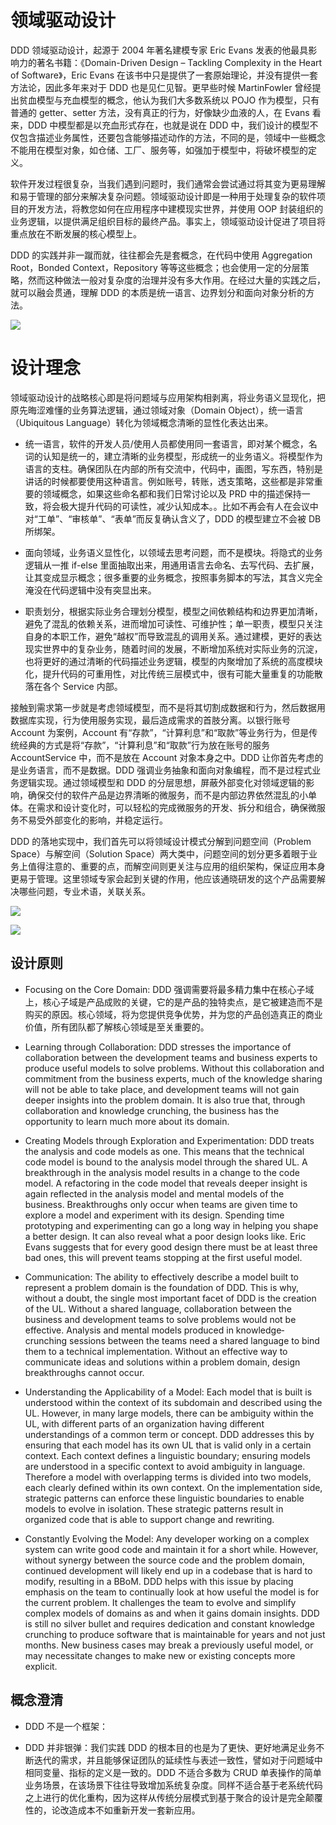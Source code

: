 # 领域驱动设计

DDD 领域驱动设计，起源于 2004 年著名建模专家 Eric Evans 发表的他最具影响力的著名书籍：《Domain-Driven Design – Tackling Complexity in the Heart of Software》，Eric Evans 在该书中只是提供了一套原始理论，并没有提供一套方法论，因此多年来对于 DDD 也是见仁见智。更早些时候 MartinFowler 曾经提出贫血模型与充血模型的概念，他认为我们大多数系统以 POJO 作为模型，只有普通的 getter、setter 方法，没有真正的行为，好像缺少血液的人，在 Evans 看来，DDD 中模型都是以充血形式存在，也就是说在 DDD 中，我们设计的模型不仅包含描述业务属性，还要包含能够描述动作的方法，不同的是，领域中一些概念不能用在模型对象，如仓储、工厂、服务等，如强加于模型中，将破坏模型的定义。

软件开发过程很复杂，当我们遇到问题时，我们通常会尝试通过将其变为更易理解和易于管理的部分来解决复杂问题。领域驱动设计即是一种用于处理复杂的软件项目的开发方法，将教您如何在应用程序中建模现实世界，并使用 OOP 封装组织的业务逻辑，以提供满足组织目标的最终产品。事实上，领域驱动设计促进了项目将重点放在不断发展的核心模型上。

DDD 的实践并非一蹴而就，往往都会先是套概念，在代码中使用 Aggregation Root，Bonded Context，Repository 等等这些概念；也会使用一定的分层策略，然而这种做法一般对复杂度的治理并没有多大作用。在经过大量的实践之后，就可以融会贯通，理解 DDD 的本质是统一语言、边界划分和面向对象分析的方法。

![](https://i.postimg.cc/hvm36Vvk/image.png)

# 设计理念

领域驱动设计的战略核心即是将问题域与应用架构相剥离，将业务语义显现化，把原先晦涩难懂的业务算法逻辑，通过领域对象（Domain Object），统一语言（Ubiquitous Language）转化为领域概念清晰的显性化表达出来。

- 统一语言，软件的开发人员/使用人员都使用同一套语言，即对某个概念，名词的认知是统一的，建立清晰的业务模型，形成统一的业务语义。将模型作为语言的支柱。确保团队在内部的所有交流中，代码中，画图，写东西，特别是讲话的时候都要使用这种语言。例如账号，转账，透支策略，这些都是非常重要的领域概念，如果这些命名都和我们日常讨论以及 PRD 中的描述保持一致，将会极大提升代码的可读性，减少认知成本。。比如不再会有人在会议中对“工单”、“审核单”、“表单”而反复确认含义了，DDD 的模型建立不会被 DB 所绑架。

- 面向领域，业务语义显性化，以领域去思考问题，而不是模块。将隐式的业务逻辑从一推 if-else 里面抽取出来，用通用语言去命名、去写代码、去扩展，让其变成显示概念；很多重要的业务概念，按照事务脚本的写法，其含义完全淹没在代码逻辑中没有突显出来。

- 职责划分，根据实际业务合理划分模型，模型之间依赖结构和边界更加清晰，避免了混乱的依赖关系，进而增加可读性、可维护性；单一职责，模型只关注自身的本职工作，避免“越权”而导致混乱的调用关系。通过建模，更好的表达现实世界中的复杂业务，随着时间的发展，不断增加系统对实际业务的沉淀，也将更好的通过清晰的代码描述业务逻辑，模型的内聚增加了系统的高度模块化，提升代码的可重用性，对比传统三层模式中，很有可能大量重复的功能散落在各个 Service 内部。

接触到需求第一步就是考虑领域模型，而不是将其切割成数据和行为，然后数据用数据库实现，行为使用服务实现，最后造成需求的首肢分离。以银行账号 Account 为案例，Account 有“存款”，“计算利息”和“取款”等业务行为，但是传统经典的方式是将“存款”，“计算利息”和“取款”行为放在账号的服务 AccountService 中，而不是放在 Account 对象本身之中。DDD 让你首先考虑的是业务语言，而不是数据。DDD 强调业务抽象和面向对象编程，而不是过程式业务逻辑实现。通过领域模型和 DDD 的分层思想，屏蔽外部变化对领域逻辑的影响，确保交付的软件产品是边界清晰的微服务，而不是内部边界依然混乱的小单体。在需求和设计变化时，可以轻松的完成微服务的开发、拆分和组合，确保微服务不易受外部变化的影响，并稳定运行。

DDD 的落地实现中，我们首先可以将领域设计模式分解到问题空间（Problem Space）与解空间（Solution Space）两大类中，问题空间的划分更多着眼于业务上值得注意的、重要的点，而解空间则更关注与应用的组织架构，保证应用本身更易于管理。这里领域专家会起到关键的作用，他应该通晓研发的这个产品需要解决哪些问题，专业术语，关联关系。

![](https://i.postimg.cc/J0SgsLHy/image.png)

![](https://i.postimg.cc/QNzv4pYX/image.png)

## 设计原则

- Focusing on the Core Domain: DDD 强调需要将最多精力集中在核心子域上，核心子域是产品成败的关键，它的是产品的独特卖点，是它被建造而不是购买的原因。核心领域，将为您提供竞争优势，并为您的产品创造真正的商业价值，所有团队都了解核心领域是至关重要的。

- Learning through Collaboration: DDD stresses the importance of collaboration between the development teams and business experts to produce useful models to solve problems. Without this collaboration and commitment from the business experts, much of the knowledge sharing will not be able to take place, and development teams will not gain deeper insights into the problem domain. It is also true that, through collaboration and knowledge crunching, the business has the opportunity to learn much more about its domain.

- Creating Models through Exploration and Experimentation: DDD treats the analysis and code models as one. This means that the technical code model is bound to the analysis model through the shared UL. A breakthrough in the analysis model results in a change to the code model. A refactoring in the code model that reveals deeper insight is again reflected in the analysis model and mental models of the business. Breakthroughs only occur when teams are given time to explore a model and experiment with its design. Spending time prototyping and experimenting can go a long way in helping you shape a better design. It can also reveal what a poor design looks like. Eric Evans suggests that for every good design there must be at least three bad ones, this will prevent teams stopping at the first useful model.

- Communication: The ability to effectively describe a model built to represent a problem domain is the foundation of DDD. This is why, without a doubt, the single most important facet of DDD is the creation of the UL. Without a shared language, collaboration between the business and development teams to solve problems would not be effective. Analysis and mental models produced in knowledge‐crunching sessions between the teams need a shared language to bind them to a technical implementation. Without an effective way to communicate ideas and solutions within a problem domain, design breakthroughs cannot occur.

- Understanding the Applicability of a Model: Each model that is built is understood within the context of its subdomain and described using the UL. However, in many large models, there can be ambiguity within the UL, with different parts of an organization having different understandings of a common term or concept. DDD addresses this by ensuring that each model has its own UL that is valid only in a certain context. Each context defines a linguistic boundary; ensuring models are understood in a specific context to avoid ambiguity in language. Therefore a model with overlapping terms is divided into two models, each clearly defined within its own context. On the implementation side, strategic patterns can enforce these linguistic boundaries to enable models to evolve in isolation. These strategic patterns result in organized code that is able to support change and rewriting.

- Constantly Evolving the Model: Any developer working on a complex system can write good code and maintain it for a short while. However, without synergy between the source code and the problem domain, continued development will likely end up in a codebase that is hard to modify, resulting in a BBoM. DDD helps with this issue by placing emphasis on the team to continually look at how useful the model is for the current problem. It challenges the team to evolve and simplify complex models of domains as and when it gains domain insights. DDD is still no silver bullet and requires dedication and constant knowledge crunching to produce software that is maintainable for years and not just months. New business cases may break a previously useful model, or may necessitate changes to make new or existing concepts more explicit.

## 概念澄清

- DDD 不是一个框架：

- DDD 并非银弹：我们实践 DDD 的根本目的也是为了更快、更好地满足业务不断迭代的需求，并且能够保证团队的延续性与表述一致性，譬如对于问题域中相同变量、指标的定义是一致的。DDD 不适合多数为 CRUD 单表操作的简单业务场景，在该场景下往往导致增加系统复杂度。同样不适合基于老系统代码之上进行的优化重构，因为这样从传统分层模式到基于聚合的设计是完全颠覆性的，论改造成本不如重新开发一套新应用。
